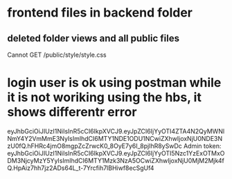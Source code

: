 # frontend files in backend folder
## deleted folder views and all public files

Cannot GET /public/style/style.css

login user is ok using postman
while it is not woriking using the hbs, it shows differentr error
===========================================================

eyJhbGciOiJIUzI1NiIsInR5cCI6IkpXVCJ9.eyJpZCI6IjYyOTI4ZTA4N2QyMWNlNmY4Y2VmMmE3NyIsImlhdCI6MTY1NDE1ODU1NCwiZXhwIjoxNjU0NDE3NzU0fQ.hFHRc4jmO8mgpZcZrwcK0_8OyE7y6I_8pjIhR8ySwDc
Admin token:
eyJhbGciOiJIUzI1NiIsInR5cCI6IkpXVCJ9.eyJpZCI6IjYyOTI5Nzc1YzExOTMxODM3NjcyMzY5YyIsImlhdCI6MTY1Mzk3NzA5OCwiZXhwIjoxNjU0MjM2Mjk4fQ.HpAiz7hh7jz2ADs64L_t-7Yrcfih7lBHiwf8ecSgUf4